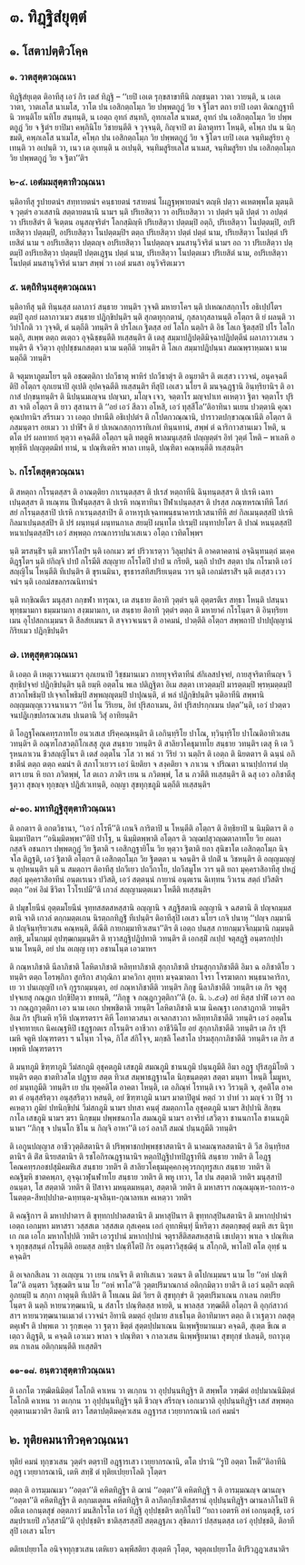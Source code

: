<h1>๓. ทิฎฺฐิสํยุตฺตํ</h1>
<h2>๑. โสตาปตฺติวโคฺค</h2>
<h3>๑. วาตสุตฺตวณฺณนา</h3>
<p> ทิฎฺฐิสํยุเตฺต   ติอาทีสุ เอวํ กิร เตสํ ทิฎฺฐิ – ‘‘เยปิ เอเต รุกฺขสาขาทีนิ ภญฺชนฺตา วาตา วายนฺติ, น เอเต วาตา, วาตเลโส นาเมโส, วาโต ปน เอสิกตฺถโมฺภ วิย ปพฺพตกูฎํ วิย จ ฐิโตฯ ตถา ยาปิ เอตา ติณกฎฺฐาทีนิ วหนฺติโย นทิโย สนฺทนฺติ, น เอตฺถ อุทกํ สนฺทกิ, อุทกเลโส นาเมส, อุทกํ ปน เอสิกตฺถโมฺภ วิย ปพฺพตกูฎํ วิย จ ฐิตํฯ ยาปิมา คพฺภินิโย วิชายนฺตีติ จ วุจฺจนฺติ, กิญฺจาปิ ตา มิลาตุทรา โหนฺติ, คโพฺภ ปน น นิกฺขมติ, คพฺภเลโส นาเมโส, คโพฺภ ปน เอสิกตฺถโมฺภ วิย ปพฺพตกูฎํ วิย จ ฐิโตฯ เยปิ เอเต จนฺทิมสูริยา อุเทนฺติ วา อเปนฺติ วา, เนว เต อุเทนฺติ น อเปนฺติ, จนฺทิมสูริยเลโส นาเมส, จนฺทิมสูริยา ปน เอสิกตฺถโมฺภ วิย ปพฺพตกูฎํ วิย จ ฐิตา’’ติฯ</p>


<h3>๒-๔. เอตํมมสุตฺตาทิวณฺณนา</h3>
<p> นฺติอาทีสุ  รูปายตนํฯ  สทฺทายตนํฯ  คนฺธายตนํ รสายตนํ โผฎฺฐพฺพายตนํฯ ตญฺหิ ปตฺวา คเหตพฺพโต มุตนฺติ จ วุตฺตํฯ อวเสสานิ สตฺตายตนานิ  นามฯ นฺติ ปริเยสิตฺวา วา อปริเยสิตฺวา วา ปตฺตํฯ นฺติ ปตฺตํ วา อปตฺตํ  วา ปริเยสิตํฯ ติ จิเตฺตน อนุสญฺจริตํฯ โลกสฺมิญฺหิ ปริเยสิตฺวา ปตฺตมฺปิ อตฺถิ, ปริเยสิตฺวา โนปตฺตมฺปิ, อปริเยสิตฺวา ปตฺตมฺปิ, อปริเยสิตฺวา โนปตฺตมฺปิฯ ตตฺถ ปริเยสิตฺวา ปตฺตํ ปตฺตํ นาม, ปริเยสิตฺวา โนปตฺตํ ปริเยสิตํ นาม ฯ อปริเยสิตฺวา ปตฺตญฺจ อปริเยสิตฺวา โนปตฺตญฺจ มนสานุวิจริตํ นามฯ อถ วา ปริเยสิตฺวา ปตฺตมฺปิ อปริเยสิตฺวา ปตฺตมฺปิ ปตฺตเฎฺฐน ปตฺตํ นาม, ปริเยสิตฺวา โนปตฺตเมว ปริเยสิตํ นาม, อปริเยสิตฺวา โนปตฺตํ มนสานุวิจริตํ นามฯ สพฺพํ วา เอตํ มนสา อนุวิจริตเมวฯ</p>


<h3>๕. นตฺถิทินฺนสุตฺตวณฺณนา</h3>
<p>   นฺติอาทีสุ นฺติ ทินฺนสฺส ผลาภาวํ สนฺธาย วทนฺติฯ  วุจฺจติ มหายาโคฯ นฺติ ปเหณกสกฺกาโร อธิเปฺปโตฯ ตมฺปิ อุภยํ ผลาภาวเมว สนฺธาย ปฎิกฺขิปนฺติฯ นฺติ สุกตทุกฺกตานํ, กุสลากุสลานนฺติ อโตฺถฯ ติ ยํ ผลนฺติ วา วิปาโกติ วา วุจฺจติ, ตํ นตฺถีติ วทนฺติฯ ติ ปรโลเก ฐิตสฺส อยํ โลโก นตฺถิฯ ติ อิธ โลเก ฐิตสฺสปิ ปโร โลโก นตฺถิ, สเพฺพ ตตฺถ ตเตฺถว อุจฺฉิชฺชนฺตีติ ทเสฺสนฺติฯ ติ เตสุ สมฺมาปฎิปตฺติมิจฺฉาปฎิปตฺตีนํ ผลาภาววเสน วทนฺติฯ ติ จวิตฺวา อุปฺปชฺชนกสตฺตา นาม นตฺถีติ วทนฺติฯ ติ โลเก สมฺมาปฎิปนฺนา สมณพฺราหฺมณา นาม นตฺถีติ วทนฺติฯ</p>


<p>ติ จตุมหาภูตมโยฯ นฺติ อชฺฌตฺติกา ปถวีธาตุ พาหิรํ ปถวีธาตุํฯ ติ อนุยาติฯ ติ ตเสฺสว เววจนํ, อนุคจฺฉตีติปิ อโตฺถฯ อุภเยนาปิ อุเปติ อุปคจฺฉตีติ ทเสฺสนฺติฯ ทีสุปิ เอเสว นโยฯ ติ มนจฺฉฎฺฐานิ อินฺทฺริยานิฯ ติ  อากาสํ ปกฺขนฺทนฺติฯ ติ นิปนฺนมเญฺจน ปญฺจมา, มโญฺจ เจว, จตฺตาโร มญฺจปาเท คเหตฺวา ฐิตา จตฺตาโร ปุริสา จาติ อโตฺถฯ ติ ยาว สุสานาฯ ติ ‘‘อยํ เอวํ สีลวา อโหสิ, เอวํ ทุสฺสีโล’’ติอาทินา นเยน ปวตฺตานิ คุณาคุณปทานิฯ สรีรเมว วา เอตฺถ ปทานีติ อธิเปฺปตํฯ ติ กโปตกวณฺณานิ, ปาราวตปกฺขวณฺณานีติ อโตฺถฯ ติ ภสฺมนฺตาฯ อยเมว วา ปาฬิฯ ติ ยํ ปเหณกสกฺการาทิเภทํ ทินฺนทานํ, สพฺพํ ตํ ฉาริกาวสานเมว โหติ, น ตโต ปรํ ผลทายกํ หุตฺวา คจฺฉตีติ อโตฺถฯ นฺติ  ทตฺตูหิ พาลมนุเสฺสหิ ปญฺญตฺตํฯ อิทํ วุตฺตํ โหติ – พาเลหิ อพุทฺธีหิ ปญฺญตฺตมิทํ ทานํ, น ปณฺฑิเตหิฯ พาลา เทนฺติ, ปณฺฑิตา คณฺหนฺตีติ ทเสฺสนฺติฯ</p>


<h3>๖. กโรโตสุตฺตวณฺณนา</h3>
<p> ติ  สหตฺถา กโรนฺตสฺสฯ ติ อาณตฺติยา กาเรนฺตสฺสฯ ติ ปเรสํ หตฺถาทีนิ ฉินฺทนฺตสฺสฯ ติ ปเรหิ เฉทาเปนฺตสฺสฯ ติ ทเณฺฑน ปีเฬนฺตสฺสฯ ติ ปเรหิ ทณฺฑาทินา ปีฬาเปนฺตสฺสฯ ติ ปรสฺส ภณฺฑหรณาทีหิ โสกํ สยํ กโรนฺตสฺสาปิ ปเรหิ กาเรนฺตสฺสาปิฯ ติ อาหารุปเจฺฉทพนฺธนาคารปเวสนาทีหิ สยํ กิลเมนฺตสฺสปิ ปเรหิ กิลมาเปนฺตสฺสปิฯ ติ ปรํ ผนฺทนฺตํ ผนฺทนกาเล สยมฺปิ ผนฺทโต ปเรมฺปิ ผนฺทาปยโตฯ ติ  ปาณํ หนนฺตสฺสปิ หนาเปนฺตสฺสปิฯ เอวํ สพฺพตฺถ กรณการาปนวเสเนว อโตฺถ เวทิตโพฺพฯ</p>


<p>นฺติ ฆรสนฺธิํฯ นฺติ มหาวิโลปํฯ นฺติ เอกเมว ฆรํ ปริวาเรตฺวา วิลุมฺปนํฯ ติ อาคตาคตานํ อจฺฉินฺทนตฺถํ มเคฺค ติฎฺฐโตฯ นฺติ ยํกิญฺจิ ปาปํ กโรมีติ สญฺญาย กโรโตปิ ปาปํ น กรียติ, นตฺถิ ปาปํฯ สตฺตา ปน กโรมาติ เอวํสญฺญิโน โหนฺตีติ ทีเปนฺติฯ ติ ขุรเนมินา, ขุรธารสทิสปริยเนฺตน วาฯ นฺติ เอกมํสราสิํฯ นฺติ ตเสฺสว เววจนํฯ นฺติ เอกมํสขลกรณนิทานํฯ</p>


<p>นฺติ ทกฺขิณตีเร มนุสฺสา กกฺขฬา ทารุณา, เต สนฺธาย ติอาทิ วุตฺตํฯ นฺติ อุตฺตรตีเร สทฺธา โหนฺติ ปสนฺนา พุทฺธมามกา ธมฺมมามกา สงฺฆมามกา, เต สนฺธาย ติอาทิ วุตฺตํฯ ตตฺถ ติ มหายาคํ กโรโนฺตฯ ติ อินฺทฺริยทเมน อุโปสถกเมฺมนฯ ติ สีลสํยเมนฯ ติ สจฺจวจเนนฯ ติ อาคมนํ, ปวตฺตีติ อโตฺถฯ สพฺพถาปิ ปาปปุญฺญานํ กิริยเมว ปฎิกฺขิปนฺติฯ</p>


<h3>๗. เหตุสุตฺตวณฺณนา</h3>
<p>    ติ เอตฺถ ติ เหตุเววจนเมวฯ อุภเยนาปิ วิชฺชมานเมว กายทุจฺจริตาทีนํ สํกิเลสปจฺจยํ, กายสุจริตาทีนญฺจ วิสุทฺธิปจฺจยํ ปฎิกฺขิปนฺติฯ นฺติ ยมฺหิ อตฺตโน พเล ปติฎฺฐิตา อิเม สตฺตา เทวตฺตมฺปิ มารตฺตมฺปิ พฺรหฺมตฺตมฺปิ สาวกโพธิมฺปิ ปเจฺจกโพธิมฺปิ สพฺพญฺญุตมฺปิ ปาปุณนฺติ, ตํ พลํ ปฎิกฺขิปนฺติฯ นฺติอาทีนิ สพฺพานิ อญฺญมญฺญเววจนาเนวฯ ‘‘อิทํ โน วีริเยน, อิทํ ปุริสถาเมน, อิทํ ปุริสปรกฺกเมน  ปตฺต’’นฺติ, เอวํ ปวตฺตวจนปฎิเกฺขปกรณวเสน ปเนตานิ วิสุํ อาทิยนฺติฯ</p>


<p>ติ โอฎฺฐโคณคทฺรภาทโย อนวเสเส ปริคฺคณฺหนฺติฯ ติ เอกินฺทฺริโย ปาโณ, ทฺวินฺทฺริโย ปาโณติอาทิวเสน วทนฺติฯ ติ อณฺฑโกสวตฺถิโกเสสุ ภูเต สนฺธาย วทนฺติฯ ติ สาลิยวโคธุมาทโย สนฺธาย วทนฺติฯ เตสุ หิ เต วิรุหนภาเวน ชีวสญฺญิโนฯ ติ เตสํ อตฺตโน วโส วา พลํ วา วีริยํ วา นตฺถิฯ ติ เอตฺถ ติ นิยตตาฯ ติ ฉนฺนํ อภิชาตีนํ ตตฺถ ตตฺถ คมนํฯ ติ สภาโวเยวฯ เอวํ นิยติยา จ สงฺคติยา จ ภาเวน จ ปริณตา นานปฺปการตํ ปตฺตาฯ เยน หิ ยถา ภวิตพฺพํ, โส ตเถว ภวติฯ เยน น ภวิตพฺพํ, โส น ภวตีติ ทเสฺสนฺติฯ ติ ฉสุ เอว อภิชาตีสุ ฐตฺวา สุขญฺจ ทุกฺขญฺจ ปฎิสํเวเทนฺติ, อญฺญา สุขทุกฺขภูมิ นตฺถีติ ทเสฺสนฺติฯ</p>


<h3>๘-๑๐. มหาทิฎฺฐิสุตฺตาทิวณฺณนา</h3>
<p> ติ อกตาฯ ติ อกตวิธานา, ‘‘เอวํ กโรหี’’ติ เกนจิ การิตาปิ น โหนฺตีติ อโตฺถฯ ติ อิทฺธิยาปิ น นิมฺมิตาฯ ติ อนิมฺมาปิตาฯ ‘‘อนิมฺมิตพฺพา’’ติปิ ปาโฐ, น นิมฺมิตพฺพาติ อโตฺถฯ ติ วญฺฌปสุวญฺฌตาลาทโย วิย อผลา กสฺสจิ อชนกาฯ ปพฺพตกูฎํ วิย ฐิตาติ ฯ เอสิกฎฺฐายิโน วิย หุตฺวา ฐิตาติ  ยถา สุนิขาโต เอสิกตฺถโมฺภ นิจฺจโล ติฎฺฐติ, เอวํ ฐิตาติ อโตฺถฯ   ติ เอสิกตฺถโมฺภ วิย ฐิตตฺตา  น จลนฺติฯ ติ  ปกติํ น วิชหนฺติฯ ติ อญฺญมญฺญํ น อุปหนนฺติฯ นฺติ น สมตฺถาฯ ติอาทีสุ ปถวีเยว ปถวีกาโย, ปถวีสมูโห วาฯ นฺติ ยถา มุคฺคราสิอาทีสุ ปหฎํ สตฺถํ มุคฺคราสิอาทีนํ อนฺตเรเนว ปวิสติ, เอวํ สตฺตนฺนํ กายานํ อนฺตเรน ฉิเทฺทน วิวเรน สตฺถํ ปวิสติฯ ตตฺถ ‘‘อหํ อิมํ ชีวิตา โวโรเปมี’’ติ เกวลํ สญฺญามตฺตเมว โหตีติ ทเสฺสนฺติฯ</p>


<p>ติ ปมุขโยนีนํ อุตฺตมโยนีนํ จุทฺทสสตสหสฺสานิ อญฺญานิ จ สฎฺฐิสตานิ อญฺญานิ จ ฉสตานิ ติ ปญฺจกมฺมสตานิ จาติ เกวลํ ตกฺกมตฺตเกน นิรตฺถกทิฎฺฐิํ ทีเปนฺติฯ ติอาทีสุปิ เอเสว นโยฯ เกจิ ปนาหุ ‘‘ปญฺจ กมฺมานีติ ปญฺจินฺทฺริยวเสน คณฺหนฺติ, ตีณีติ กายกมฺมาทิวเสนา’’ติฯ ติ เอตฺถ ปนสฺส กายกมฺมวจีกมฺมานิ กมฺมนฺติ ลทฺธิ, มโนกมฺมํ อุปฑฺฒกมฺมนฺติฯ ติ ทฺวาสฎฺฐิปฎิปทาติ วทนฺติฯ ติ เอกสฺมิํ กเปฺป จตุสฎฺฐิ อนฺตรกปฺปา นาม โหนฺติ, อยํ ปน อเญฺญ เทฺว อชานโนฺต เอวมาหฯ</p>


<p>ติ กณฺหาภิชาติ นีลาภิชาติ โลหิตาภิชาติ หลิทฺทาภิชาติ สุกฺกาภิชาติ ปรมสุกฺกาภิชาตีติ อิมา ฉ อภิชาติโย วทนฺติฯ ตตฺถ โอรพฺภิกา สูกริกา สากุณิกา มาควิกา ลุทฺทา มจฺฉฆาตกา โจรา โจรฆาตกา พนฺธนาคาริกา, เย วา ปนเญฺญปิ เกจิ กุรูรกมฺมนฺตา, อยํ กณฺหาภิชาตีติ วทนฺติฯ ภิกฺขู นีลาภิชาตีติ วทนฺติฯ เต กิร จตูสุ ปจฺจเยสุ กณฺฎเก ปกฺขิปิตฺวา ขาทนฺติ, ‘‘ภิกฺขู  จ กณฺฎกวุตฺติกา’’ติ (อ. นิ. ๖.๕๗) อยํ หิสฺส ปาฬิ เอวฯ อถ วา กณฺฎกวุตฺติกา เอว นาม เอเก ปพฺพชิตาติ วทนฺติฯ โลหิตาภิชาติ นาม นิคณฺฐา เอกสาฎกาติ วทนฺติฯ อิเม กิร ปุริเมหิ ทฺวีหิ ปณฺฑรตราฯ คิหี โอทาตวสนา อเจลกสาวกา หลิทฺทาภิชาตีติ วทนฺติฯ เอวํ อตฺตโน ปจฺจยทายเก นิคเณฺฐหิปิ เชฎฺฐกตเร กโรนฺติฯ อาชีวกา อาชีวินิโย อยํ สุกฺกาภิชาตีติ วทนฺติฯ เต กิร ปุริเมหิ จตูหิ ปณฺฑรตรา ฯ นโนฺท วโจฺฉ, กิโส สํกิโจฺจ, มกฺขลิ โคสาโล ปรมสุกฺกาภิชาตีติ วทนฺติฯ เต กิร สเพฺพหิ ปณฺฑรตราฯ</p>


<p>  ติ มนฺทภูมิ ขิฑฺฑาภูมิ วีมํสกภูมิ อุชุคตภูมิ เสขภูมิ สมณภูมิ ชานนภูมิ ปนฺนภูมีติ อิมา อฎฺฐ ปุริสภูมิโยติ วทนฺติฯ ตตฺถ ชาตทิวสโต ปฎฺฐาย สตฺต ทิวเส สมฺพาธฎฺฐานโต นิกฺขนฺตตฺตา สตฺตา มนฺทา โหนฺติ โมมูหา, อยํ มนฺทภูมีติ วทนฺติฯ เย ปน ทุคฺคติโต อาคตา โหนฺติ, เต อภิณฺหํ โรทนฺติ เจว วิรวนฺติ จ, สุคติโต อาคตา ตํ อนุสฺสริตฺวา อนุสฺสริตฺวา หสนฺติ, อยํ ขิฑฺฑาภูมิ นามฯ มาตาปิตูนํ หตฺถํ วา ปาทํ วา มญฺจํ วา ปีฐํ วา คเหตฺวา ภูมิยํ ปทนิกฺขิปนํ วีมํสกภูมิ นามฯ ปทสา คนฺตุํ สมตฺถกาโล อุชุคตภูมิ นามฯ สิปฺปานิ สิกฺขนกาโล เสขภูมิ นามฯ ฆรา นิกฺขมฺม ปพฺพชนกาโล สมณภูมิ นามฯ อาจริยํ เสวิตฺวา ชานนกาโล ชานนภูมิ นามฯ ‘‘ภิกฺขุ จ ปนฺนโก ชิโน น กิญฺจิ อาหา’’ติ เอวํ อลาภิํ สมณํ ปนฺนภูมีติ วทนฺติฯ</p>


<p>  ติ เอกูนปญฺญาส อาชีววุตฺติสตานิฯ ติ ปริพฺพาชกปพฺพชฺชาสตานิฯ ติ นาคมณฺฑลสตานิฯ ติ วีส อินฺทฺริยสตานิฯ ติ ติํส นิรยสตานิฯ ติ รชโอกิรณฎฺฐานานิฯ หตฺถปิฎฺฐิปาทปิฎฺฐาทีนิ สนฺธาย วทติฯ ติ โอฎฺฐโคณคทฺรภอชปสุมิคมหิํเส สนฺธาย วทติฯ ติ สาลิยวโคธุมมุคฺคกงฺคุวรกกุทฺรูสเก สนฺธาย วทติฯ ติ คณฺฐิมฺหิ ชาตคพฺภา, อุจฺฉุเวฬุนฬาทโย สนฺธาย วทติฯ ติ พหู เทวา, โส ปน สตฺตาติ วทติฯ มนุสฺสาปิ อนนฺตา, โส สตฺตาติ วทติฯ ติ ปิสาจา มหนฺตมหนฺตา, สตฺตาติ วทติฯ ติ มหาสราฯ กณฺณมุณฺฑ-รถการ-อโนตตฺต-สีหปฺปปาต-ฉทฺทนฺต-มุจลินฺท-กุณาลทเห คเหตฺวา วทติฯ</p>


<p>ติ คณฺฐิกาฯ ติ มหาปปาตาฯ ติ ขุทฺทกปปาตสตานิฯ ติ มหาสุปินาฯ ติ ขุทฺทกสุปินสตานิฯ ติ มหากปฺปานํฯ เอตฺถ เอกมฺหา มหาสรา วสฺสสเต  วสฺสสเต กุสเคฺคน เอกํ อุทกพินฺทุํ นีหริตฺวา สตฺตกฺขตฺตุํ ตมฺหิ สเร นิรุทเก กเต เอโก มหากโปฺปติ วทติฯ เอวรูปานํ มหากปฺปานํ จตุราสีติสตสหสฺสานิ เขเปตฺวา พาเล จ ปณฺฑิเต จ ทุกฺขสฺสนฺตํ กโรนฺตีติ อยมสฺส ลทฺธิฯ ปณฺฑิโตปิ กิร อนฺตราวิสุชฺฌิตุํ น สโกฺกติ, พาโลปิ ตโต อุทฺธํ น คจฺฉติฯ</p>


<p>   ติ อเจลกสีเลน วา อเญฺญน วา เยน เกนจิฯ ติ ตาทิเสเนว วเตนฯ ติ ตโปกเมฺมนฯ  นาม โย ‘‘อหํ ปณฺฑิโต’’ติ อนฺตรา วิสุชฺฌติฯ  นาม โย ‘‘อหํ พาโล’’ติ วุตฺตปริมาณกาลํ อติกฺกมิตฺวา ยาติฯ ติ เอวํ นตฺถิฯ ตญฺหิ อุภยมฺปิ น สกฺกา กาตุนฺติ ทีเปติฯ ติ โทเณน มิตํ วิยฯ ติ สุขทุกฺขํฯ ติ วุตฺตปริมาเณน กาเลน กตปริยโนฺตฯ ติ นตฺถิ หายนวฑฺฒนานิ, น สํสาโร ปณฺฑิตสฺส หายติ, น พาลสฺส วฑฺฒตีติ อโตฺถฯ ติ อุกฺกํสาวกํสาฯ หายนวฑฺฒนานเมเวตํ เววจนํฯ อิทานิ ตมตฺถํ อุปมาย สาเธโนฺต ติอาทิมาหฯ ตตฺถ ติ เวเฐตฺวา กตสุตฺตคุเฬฯ ติ ปพฺพเต วา รุกฺขเคฺค วา ฐตฺวา ขิตฺตํ สุตฺตปฺปมาเณน นิเพฺพฐิยมานเมว คจฺฉติ, สุเตฺต ขีเณ ตเตฺถว ติฎฺฐติ, น คจฺฉติ เอวเมว พาลา จ ปณฺฑิตา จ กาลวเสน นิเพฺพฐิยมานา สุขทุกฺขํ ปเลนฺติ, ยถาวุเตฺตน กาเลน อติกฺกมนฺตีติ ทเสฺสติฯ</p>


<h3>๑๑-๑๘. อนฺตวาสุตฺตาทิวณฺณนา</h3>
<p> ติ เอกโต วฑฺฒิตนิมิตฺตํ โลโกติ คาเหน วา ตเกฺกน วา อุปฺปนฺนทิฎฺฐิฯ ติ สพฺพโต วฑฺฒิตํ อปฺปมาณนิมิตฺตํ โลโกติ คาเหน วา ตเกฺกน วา อุปฺปนฺนทิฎฺฐิฯ นฺติ ชีวญฺจ สรีรญฺจ เอกเมวาติ อุปฺปนฺนทิฎฺฐิฯ เสสํ สพฺพตฺถ อุตฺตานเมวาติฯ อิมานิ ตาว โสตาปตฺติมคฺควเสน อฎฺฐารส เวยฺยากรณานิ เอกํ คมนํฯ</p>


<h2>๒. ทุติยคมนาทิวคฺควณฺณนา</h2>
<p> ทุติยํ  คมนํ ทุกฺขวเสน วุตฺตํฯ ตตฺราปิ อฎฺฐารเสว เวยฺยากรณานิ, ตโต ปรานิ ‘‘รูปี อตฺตา โหตี’’ติอาทีนิ อฎฺฐ เวยฺยากรณานิ, เตหิ สทฺธิํ ตํ ทุติยเปยฺยาโลติ วุโตฺตฯ</p>


<p>ตตฺถ  ติ อารมฺมณเมว ‘‘อตฺตา’’ติ คหิตทิฎฺฐิฯ ติ ฌานํ ‘‘อตฺตา’’ติ คหิตทิฎฺฐิ ฯ ติ อารมฺมณญฺจ ฌานญฺจ ‘‘อตฺตา’’ติ คหิตทิฎฺฐิฯ ติ ตกฺกมเตฺตน คหิตทิฎฺฐิฯ ติ ลาภีตกฺกีชาติสฺสรานํ อุปฺปนฺนทิฎฺฐิฯ ฌานลาภิโนปิ หิ อตีเต เอกนฺตสุขํ อตฺตภาวํ มนสิกโรโต เอวํ ทิฎฺฐิ อุปฺปชฺชติฯ ตกฺกิโนปิ ‘‘ยถา เอตรหิ อหํ เอกนฺตสุขี, เอวํ สมฺปราเยปิ ภวิสฺสามี’’ติ อุปฺปชฺชติฯ ชาติสฺสรสฺสปิ สตฺตฎฺฐภเว สุขิตภาวํ ปสฺสนฺตสฺส เอวํ อุปฺปชฺชติ, ติอาทีสุปิ เอเสว นโยฯ</p>


<p>ตติยเปยฺยาโล อนิจฺจทุกฺขวเสน เตหิเยว ฉพฺพีสติยา สุเตฺตหิ วุโตฺต, จตุตฺถเปยฺยาโล ติปริวฎฺฎวเสนาติฯ</p>

</p>





